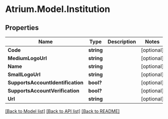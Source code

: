 # Atrium.Model.Institution
## Properties

Name | Type | Description | Notes
------------ | ------------- | ------------- | -------------
**Code** | **string** |  | [optional] 
**MediumLogoUrl** | **string** |  | [optional] 
**Name** | **string** |  | [optional] 
**SmallLogoUrl** | **string** |  | [optional] 
**SupportsAccountIdentification** | **bool?** |  | [optional] 
**SupportsAccountVerification** | **bool?** |  | [optional] 
**Url** | **string** |  | [optional] 

[[Back to Model list]](../README.md#documentation-for-models) [[Back to API list]](../README.md#documentation-for-api-endpoints) [[Back to README]](../README.md)


